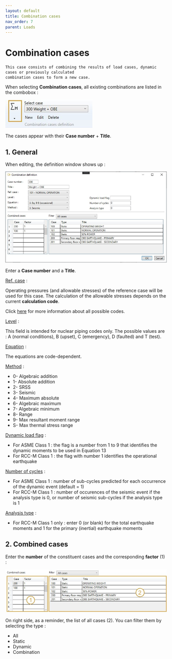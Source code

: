 ```yaml
---
layout: default
title: Combination cases
nav_order: 7
parent: Loads
---
```


# Combination cases

    This case consists of combining the results of load cases, dynamic cases or previously calculated
    combination cases to form a new case.

When selecting **Combination cases**, all existing combinations are listed in the combobox :

![Image](../Images/Load24.jpg)

The cases appear with their **Case number** + **Title**.

## 1. General

When editing, the definition window shows up :

![Image](../Images/Load25.jpg)

Enter a **Case number** and a **Title**.

<ins>Ref. case</ins> :

Operating pressures (and allowable stresses) of the reference case will be used for this case. The calculation of the allowable stresses depends on the current **calculation code**.

Click [here](https://documentation.metapiping.com/Analysis/Codes.html) for more information about all possible codes.

<ins>Level</ins> :

This field is intended for nuclear piping codes only. The possible values are : A (normal conditions), B (upset), C (emergency), D (faulted) and T (test). 

<ins>Equation</ins> :

The equations are code-dependent.

<ins>Method</ins> :

- 0- Algebraic addition
- 1- Absolute addition
- 2- SRSS
- 3- Seismic
- 4- Maximum absolute
- 6- Algebraic maximum
- 7- Algebraic minimum
- 8- Range
- 9- Max resultant moment range
- S- Max thermal stress range


<ins>Dynamic load flag</ins> :

- For ASME Class 1 : the flag is a number from 1 to 9 that identifies the dynamic moments to be used in Equation 13
- For RCC-M Class 1 : the flag with number 1 identifies the operational earthquake

<ins>Number of cycles</ins> :

- For ASME Class 1 : number of sub-cycles predicted for each occurrence of the dynamic event (default = 1)
- For RCC-M Class 1 : number of occurences of the seismic event if the analysis type is 0, or number of seismic sub-cycles if the analysis type is 1

<ins>Analysis type</ins> :

- For RCC-M Class 1 only : enter 0 (or blank) for the total earthquake moments and 1 for the primary (inertial) earthquake moments

## 2. Combined cases

Enter the **number** of the constituent cases and the corresponding **factor** (1) :

![Image](../Images/Load26.jpg)

On right side, as a reminder, the list of all cases (2). You can filter them by selecting the type :

- All
- Static
- Dynamic
- Combination
